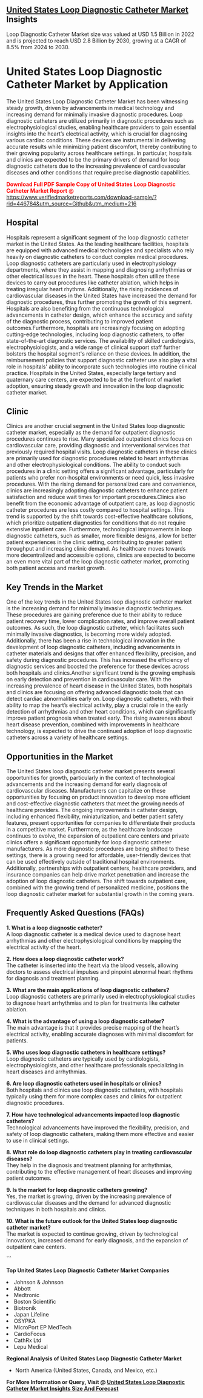<h2><a href="https://www.verifiedmarketreports.com/download-sample/?rid=446784&amp;utm_source=Github&amp;utm_medium=216" target="_blank">United States Loop Diagnostic Catheter Market</a> Insights</h2><p>Loop Diagnostic Catheter Market size was valued at USD 1.5 Billion in 2022 and is projected to reach USD 2.8 Billion by 2030, growing at a CAGR of 8.5% from 2024 to 2030.</p><p><h1>United States Loop Diagnostic Catheter Market by Application</h1><p>The United States Loop Diagnostic Catheter Market has been witnessing steady growth, driven by advancements in medical technology and increasing demand for minimally invasive diagnostic procedures. Loop diagnostic catheters are utilized primarily in diagnostic procedures such as electrophysiological studies, enabling healthcare providers to gain essential insights into the heart’s electrical activity, which is crucial for diagnosing various cardiac conditions. These devices are instrumental in delivering accurate results while minimizing patient discomfort, thereby contributing to their growing popularity across healthcare settings. In particular, hospitals and clinics are expected to be the primary drivers of demand for loop diagnostic catheters due to the increasing prevalence of cardiovascular diseases and other conditions that require precise diagnostic capabilities. <p><span class=""><span style="color: #ff0000;"><strong>Download Full PDF Sample Copy of United States Loop Diagnostic Catheter Market Report</strong> @ </span><a href="https://www.verifiedmarketreports.com/download-sample/?rid=446784&amp;utm_source=Github&amp;utm_medium=216" target="_blank">https://www.verifiedmarketreports.com/download-sample/?rid=446784&amp;utm_source=Github&amp;utm_medium=216</a></span></p><h2>Hospital</h2><p>Hospitals represent a significant segment of the loop diagnostic catheter market in the United States. As the leading healthcare facilities, hospitals are equipped with advanced medical technologies and specialists who rely heavily on diagnostic catheters to conduct complex medical procedures. Loop diagnostic catheters are particularly used in electrophysiology departments, where they assist in mapping and diagnosing arrhythmias or other electrical issues in the heart. These hospitals often utilize these devices to carry out procedures like catheter ablation, which helps in treating irregular heart rhythms. Additionally, the rising incidences of cardiovascular diseases in the United States have increased the demand for diagnostic procedures, thus further promoting the growth of this segment. Hospitals are also benefiting from the continuous technological advancements in catheter design, which enhance the accuracy and safety of the diagnostic process, contributing to improved patient outcomes.Furthermore, hospitals are increasingly focusing on adopting cutting-edge technologies, including loop diagnostic catheters, to offer state-of-the-art diagnostic services. The availability of skilled cardiologists, electrophysiologists, and a wide range of clinical support staff further bolsters the hospital segment's reliance on these devices. In addition, the reimbursement policies that support diagnostic catheter use also play a vital role in hospitals' ability to incorporate such technologies into routine clinical practice. Hospitals in the United States, especially large tertiary and quaternary care centers, are expected to be at the forefront of market adoption, ensuring steady growth and innovation in the loop diagnostic catheter market.<h2>Clinic</h2><p>Clinics are another crucial segment in the United States loop diagnostic catheter market, especially as the demand for outpatient diagnostic procedures continues to rise. Many specialized outpatient clinics focus on cardiovascular care, providing diagnostic and interventional services that previously required hospital visits. Loop diagnostic catheters in these clinics are primarily used for diagnostic procedures related to heart arrhythmias and other electrophysiological conditions. The ability to conduct such procedures in a clinic setting offers a significant advantage, particularly for patients who prefer non-hospital environments or need quick, less invasive procedures. With the rising demand for personalized care and convenience, clinics are increasingly adopting diagnostic catheters to enhance patient satisfaction and reduce wait times for important procedures.Clinics also benefit from the economic advantage of outpatient care, as loop diagnostic catheter procedures are less costly compared to hospital settings. This trend is supported by the shift towards cost-effective healthcare solutions, which prioritize outpatient diagnostics for conditions that do not require extensive inpatient care. Furthermore, technological improvements in loop diagnostic catheters, such as smaller, more flexible designs, allow for better patient experiences in the clinic setting, contributing to greater patient throughput and increasing clinic demand. As healthcare moves towards more decentralized and accessible options, clinics are expected to become an even more vital part of the loop diagnostic catheter market, promoting both patient access and market growth.<h2>Key Trends in the Market</h2><p>One of the key trends in the United States loop diagnostic catheter market is the increasing demand for minimally invasive diagnostic techniques. These procedures are gaining preference due to their ability to reduce patient recovery time, lower complication rates, and improve overall patient outcomes. As such, the loop diagnostic catheter, which facilitates such minimally invasive diagnostics, is becoming more widely adopted. Additionally, there has been a rise in technological innovation in the development of loop diagnostic catheters, including advancements in catheter materials and designs that offer enhanced flexibility, precision, and safety during diagnostic procedures. This has increased the efficiency of diagnostic services and boosted the preference for these devices across both hospitals and clinics.Another significant trend is the growing emphasis on early detection and prevention in cardiovascular care. With the increasing prevalence of heart disease in the United States, both hospitals and clinics are focusing on offering advanced diagnostic tools that can detect cardiac abnormalities early on. Loop diagnostic catheters, with their ability to map the heart’s electrical activity, play a crucial role in the early detection of arrhythmias and other heart conditions, which can significantly improve patient prognosis when treated early. The rising awareness about heart disease prevention, combined with improvements in healthcare technology, is expected to drive the continued adoption of loop diagnostic catheters across a variety of healthcare settings.<h2>Opportunities in the Market</h2><p>The United States loop diagnostic catheter market presents several opportunities for growth, particularly in the context of technological advancements and the increasing demand for early diagnosis of cardiovascular diseases. Manufacturers can capitalize on these opportunities by focusing on product innovation to develop more efficient and cost-effective diagnostic catheters that meet the growing needs of healthcare providers. The ongoing improvements in catheter design, including enhanced flexibility, miniaturization, and better patient safety features, present opportunities for companies to differentiate their products in a competitive market. Furthermore, as the healthcare landscape continues to evolve, the expansion of outpatient care centers and private clinics offers a significant opportunity for loop diagnostic catheter manufacturers. As more diagnostic procedures are being shifted to these settings, there is a growing need for affordable, user-friendly devices that can be used effectively outside of traditional hospital environments. Additionally, partnerships with outpatient centers, healthcare providers, and insurance companies can help drive market penetration and increase the adoption of loop diagnostic catheters. The shift towards outpatient care, combined with the growing trend of personalized medicine, positions the loop diagnostic catheter market for substantial growth in the coming years.<h2>Frequently Asked Questions (FAQs)</h2><p><strong>1. What is a loop diagnostic catheter?</strong><br> A loop diagnostic catheter is a medical device used to diagnose heart arrhythmias and other electrophysiological conditions by mapping the electrical activity of the heart.</p><p><strong>2. How does a loop diagnostic catheter work?</strong><br> The catheter is inserted into the heart via the blood vessels, allowing doctors to assess electrical impulses and pinpoint abnormal heart rhythms for diagnosis and treatment planning.</p><p><strong>3. What are the main applications of loop diagnostic catheters?</strong><br> Loop diagnostic catheters are primarily used in electrophysiological studies to diagnose heart arrhythmias and to plan for treatments like catheter ablation.</p><p><strong>4. What is the advantage of using a loop diagnostic catheter?</strong><br> The main advantage is that it provides precise mapping of the heart’s electrical activity, enabling accurate diagnoses with minimal discomfort for patients.</p><p><strong>5. Who uses loop diagnostic catheters in healthcare settings?</strong><br> Loop diagnostic catheters are typically used by cardiologists, electrophysiologists, and other healthcare professionals specializing in heart diseases and arrhythmias.</p><p><strong>6. Are loop diagnostic catheters used in hospitals or clinics?</strong><br> Both hospitals and clinics use loop diagnostic catheters, with hospitals typically using them for more complex cases and clinics for outpatient diagnostic procedures.</p><p><strong>7. How have technological advancements impacted loop diagnostic catheters?</strong><br> Technological advancements have improved the flexibility, precision, and safety of loop diagnostic catheters, making them more effective and easier to use in clinical settings.</p><p><strong>8. What role do loop diagnostic catheters play in treating cardiovascular diseases?</strong><br> They help in the diagnosis and treatment planning for arrhythmias, contributing to the effective management of heart diseases and improving patient outcomes.</p><p><strong>9. Is the market for loop diagnostic catheters growing?</strong><br> Yes, the market is growing, driven by the increasing prevalence of cardiovascular diseases and the demand for advanced diagnostic techniques in both hospitals and clinics.</p><p><strong>10. What is the future outlook for the United States loop diagnostic catheter market?</strong><br> The market is expected to continue growing, driven by technological innovations, increased demand for early diagnosis, and the expansion of outpatient care centers.</p>```</p><p><strong>Top United States Loop Diagnostic Catheter Market Companies</strong></p><div data-test-id=""><p><li>Johnson & Johnson</li><li> Abbott</li><li> Medtronic</li><li> Boston Scientific</li><li> Biotronik</li><li> Japan Lifeline</li><li> OSYPKA</li><li> MicroPort EP MedTech</li><li> CardioFocus</li><li> CathRx Ltd</li><li> Lepu Medical</li></p><div><strong>Regional Analysis of&nbsp;United States Loop Diagnostic Catheter Market</strong></div><ul><li dir="ltr"><p dir="ltr">North America&nbsp;(United States, Canada, and Mexico, etc.)</p></li></ul><p><strong>For More Information or Query, Visit @&nbsp;</strong><strong><a href="https://www.verifiedmarketreports.com/product/loop-diagnostic-catheter-market/?utm_source=Github&amp;utm_medium=216" target="_blank">United States Loop Diagnostic Catheter Market Insights Size And Forecast</a></strong></p></div>

